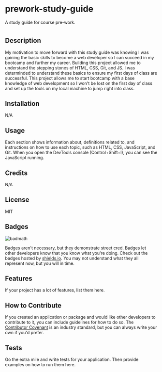 # prework-study-guide
A study guide for course pre-work.
# <Prework Study Guide Webpage>

## Description

My motivation to move forward with this study guide was knowing I was gaining the basic skills to become a web developer so I can succeed in my bootcamp and further my career. Building this project allowed me to understand the stepping stones of HTML, CSS, Git, and JS. I was determinded to understand these basics to ensure my first days of class are successful. This project allows me to start bootcamp with a base knowledge of web development so I won't be lost on the first day of class and set up the tools on my local machine to jump right into class.

## Installation

N/A

## Usage

Each section shows information about, definitions related to, and instructions on how to use each topic, such as HTML, CSS, JavaScript, and Git. When you open the DevTools console (Control+Shift+I), you can see the JavaScript running.

## Credits

N/A

## License

MIT

## Badges

![badmath](https://img.shields.io/github/languages/top/nielsenjared/badmath)

Badges aren't necessary, but they demonstrate street cred. Badges let other developers know that you know what you're doing. Check out the badges hosted by [shields.io](https://shields.io/). You may not understand what they all represent now, but you will in time.

## Features

If your project has a lot of features, list them here.

## How to Contribute

If you created an application or package and would like other developers to contribute to it, you can include guidelines for how to do so. The [Contributor Covenant](https://www.contributor-covenant.org/) is an industry standard, but you can always write your own if you'd prefer.

## Tests

Go the extra mile and write tests for your application. Then provide examples on how to run them here.